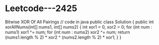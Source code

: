 # Leetcode---2425
Bitwise XOR Of All Pairings
// code in java
public class Solution {
    public int xorAllNums(int[] nums1, int[] nums2) {
        int xor1 = 0, xor2 = 0;
        for (int num : nums1) xor1 ^= num;
        for (int num : nums2) xor2 ^= num;
        return (nums1.length % 2) * xor2 ^ (nums2.length % 2) * xor1;
    }
}
